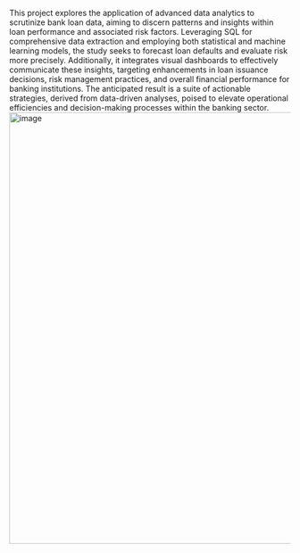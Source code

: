 This project explores the application of advanced data analytics to scrutinize bank loan data, aiming to discern patterns and insights within loan performance and associated risk factors. Leveraging SQL for comprehensive data extraction and employing both statistical and machine learning models, the study seeks to forecast loan defaults and evaluate risk more precisely. Additionally, it integrates visual dashboards to effectively communicate these insights, targeting enhancements in loan issuance decisions, risk management practices, and overall financial performance for banking institutions. The anticipated result is a suite of actionable strategies, derived from data-driven analyses, poised to elevate operational efficiencies and decision-making processes within the banking sector.
<img width="774" alt="image" src="https://github.com/OmaimaTIJJA/DataViz/assets/80908643/3581c72b-5f18-4d93-8653-bfe8e1cb0ff3">
